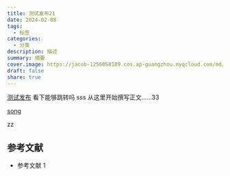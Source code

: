 ```yaml
---
title: 测试发布21
date: 2024-02-08
tags:
  - 标签
categories:
  - 分类
description: 描述
summary: 摘要
cover.image: https://jacob-1256058189.cos.ap-guangzhou.myqcloud.com/md/2024/08/d535bf1f2d4be47d.webp
draft: false
share: true
---
```

[测试发布](posts/essays/programming/%E6%B5%8B%E8%AF%95%E5%8F%91%E5%B8%83.md)
 看下能够跳转吗 sss
从这里开始撰写正文……33

[song](posts/essays/song.md)


zz
## 参考文献

- 参考文献 1
